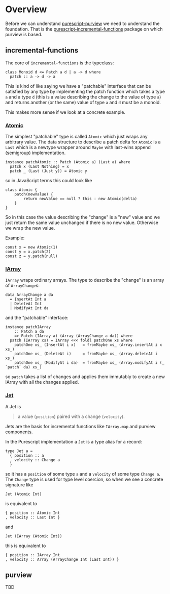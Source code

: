# Overview

Before we can understand [purescript-purview](https://github.com/paf31/purescript-purview) we need to understand the foundation. That is the [purescript-incremental-functions](https://github.com/paf31/purescript-incremental-functions) package on which purview is based.

## incremental-functions

The core of `incremental-functions` is the typeclass:

```
class Monoid d <= Patch a d | a -> d where
  patch :: a -> d -> a
```

This is kind of like saying we have a "patchable" interface that can be satisfied by any type by implementing the patch function which takes a type `a` and a type `d` (this is a value describing the change to the value of type `a`) and returns another (or the same) value of type `a` and `d` must be a monoid.

This makes more sense if we look at a concrete example.

### [Atomic](https://github.com/paf31/purescript-incremental-functions/blob/master/src/Data/Incremental/Eq.purs#L19)

The simplest "patchable" type is called `Atomic` which just wraps any arbitrary value. The data structure to describe a patch delta for `Atomic` is a `Last` which is a newtype wrapper around `Maybe` with last-wins append (semigroup) implementation.

```
instance patchAtomic :: Patch (Atomic a) (Last a) where
  patch x (Last Nothing) = x
  patch _ (Last (Just y)) = Atomic y
```

so in JavaScript terms this could look like

```
class Atomic {
    patch(newValue) {
        return newValue == null ? this : new Atomic(delta)
    }
}
```

So in this case the value describing the "change" is a "new" value and we just return the same value unchanged if there is no new value. Otherwise we wrap the new value.

Example:

```
const x = new Atomic(1)
const y = x.patch(2)
const z = y.patch(null)
```

### [IArray](https://github.com/paf31/purescript-incremental-functions/blob/master/src/Data/Incremental/Array.purs)

`IArray` wraps ordinary arrays. The type to describe the "change" is an array of `ArrayChange`s:

```
data ArrayChange a da
  = InsertAt Int a
  | DeleteAt Int
  | ModifyAt Int da
```

and the "patchable" interface:

```
instance patchIArray
    :: Patch a da
    => Patch (IArray a) (Array (ArrayChange a da)) where
  patch (IArray xs) = IArray <<< foldl patchOne xs where
    patchOne xs_ (InsertAt i x)   = fromMaybe xs_ (Array.insertAt i x xs_)
    patchOne xs_ (DeleteAt i)     = fromMaybe xs_ (Array.deleteAt i xs_)
    patchOne xs_ (ModifyAt i da)  = fromMaybe xs_ (Array.modifyAt i (_ `patch` da) xs_)
```

so `patch` takes a list of changes and applies them immutably to create a new IArray with all the changes applied.

### [Jet](https://github.com/paf31/purescript-incremental-functions/blob/096930c94bdaede2a6fb83669065ccf7bc042f7e/src/Data/Incremental.purs#L72)

A Jet is

> a value (`position`) paired with a change (`velocity`).

Jets are the basis for incremental functions like `IArray.map` and purview components.

In the Purescript implementation a `Jet` is a type alias for a record:

```
type Jet a =
  { position :: a
  , velocity :: Change a
  }
```

so it has a `position` of some type `a` and a `velocity` of some type `Change a`.
The `Change` type is used for type level coercion, so when we see a concrete signature like

```
Jet (Atomic Int)
```

is equivalent to

```
{ position :: Atomic Int
, velocity :: Last Int }
```

and

```
Jet (IArray (Atomic Int))
```

this is equivalent to

```
{ position :: IArray Int
, velocity :: Array (ArrayChange Int (Last Int)) }
```

## purview

TBD
